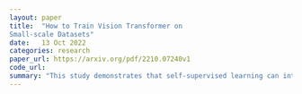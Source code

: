 ```yaml
---
layout: paper
title:  "How to Train Vision Transformer on
Small-scale Datasets"
date:   13 Oct 2022
categories: research
paper_url: https://arxiv.org/pdf/2210.07240v1
code_url: 
summary: "This study demonstrates that self-supervised learning can introduce effective inductive biases directly from small datasets, enabling the fine-tuning of Vision Transformers (ViTs) without relying on large-scale pre-training datasets like ImageNet and JFT or requiring modifications to the architecture or loss functions. The authors show that this approach improves ViT performance on small datasets such as CIFAR10/100, CINIC10, SVHN, Tiny-ImageNet, Aircraft, and Cars, while maintaining ViT's attention to relevant regions and robustness, despite ViT's inherent lack of inductive biases and typical dependence on large-scale pre-training."
---
```


